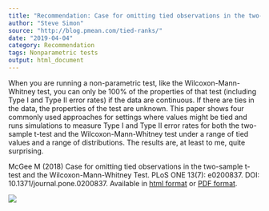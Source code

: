 ```yaml
---
title: "Recommendation: Case for omitting tied observations in the two-sample t-test and the Wilcoxon-Mann-Whitney Test"
author: "Steve Simon"
source: "http://blog.pmean.com/tied-ranks/"
date: "2019-04-04"
category: Recommendation
tags: Nonparametric tests
output: html_document
---
```


When you are running a non-parametric test, like the
Wilcoxon-Mann-Whitney test, you can only be 100% of the properties of
that test (including Type I and Type II error rates) if the data are
continuous. If there are ties in the data, the properties of the test
are unknown. This paper shows four commonly used approaches for settings
where values might be tied and runs simulations to measure Type I and
Type II error rates for both the two-sample t-test and the
Wilcoxon-Mann-Whitney test under a range of tied values and a range of
distributions. The results are, at least to me, quite
surprising.

<!---More--->

McGee M (2018) Case for omitting tied observations in the two-sample
t-test and the Wilcoxon-Mann-Whitney Test. PLoS ONE 13(7): e0200837.
DOI: 10.1371/journal.pone.0200837. Available in [html
format](https://journals.plos.org/plosone/article?id=10.1371/journal.pone.0200837)
or [PDF
format](https://journals.plos.org/plosone/article/file?id=10.1371/journal.pone.0200837&type=printable).

![](http://www.pmean.com/images/images/19/tied-ranks01.png)




